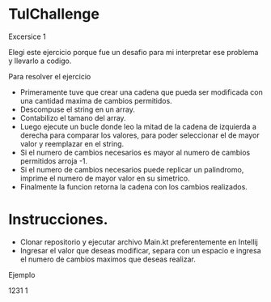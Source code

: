 # TulChallenge
Excersice 1

Elegi este ejercicio porque fue un desafio para mi interpretar ese problema y llevarlo a codigo.

Para resolver el ejercicio

- Primeramente tuve que crear una cadena que pueda ser modificada con una cantidad maxima de cambios permitidos.
- Descompuse el string en un array.
- Contabilizo el tamano del array.
- Luego ejecute un bucle donde leo la mitad de la cadena de izquierda a derecha para comparar los valores, para poder seleccionar el de mayor valor y reemplazar en el string.
- Si el numero de cambios necesarios es mayor al numero de cambios permitidos arroja -1.
- Si el numero de cambios necesarios puede replicar un palindromo, imprime el numero de mayor valor en su simetrico.
- Finalmente la funcion retorna la cadena con los cambios realizados.


# Instrucciones.
- Clonar repositorio y ejecutar archivo Main.kt preferentemente en Intellij
- Ingresar el valor que deseas modificar, separa con un espacio e ingresa el numero de cambios maximos que deseas realizar.

Ejemplo

1231 1
